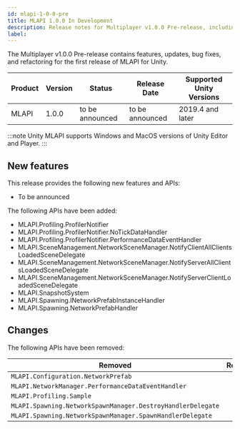 ```yaml
---
id: mlapi-1-0-0-pre
title: MLAPI 1.0.0 In Development
description: Release notes for Multiplayer v1.0.0 Pre-release, including new features, updates, bug fixes, known issues, and information to help you upgrade.
label: 
---
```


The Multiplayer v1.0.0 Pre-release contains features, updates, bug fixes, and refactoring for the first release of MLAPI for Unity.

| Product | Version | Status | Release Date | Supported Unity Versions |
| -- | -- | -- | -- | -- |
| MLAPI | 1.0.0 | to be announced | to be announced | 2019.4 and later |

:::note
Unity MLAPI supports Windows and MacOS versions of Unity Editor and Player.
:::

## New features

This release provides the following new features and APIs:

* To be announced

The following APIs have been added:

* MLAPI.Profiling.ProfilerNotifier
* MLAPI.Profiling.ProfilerNotifier.NoTickDataHandler
* MLAPI.Profiling.ProfilerNotifier.PerformanceDataEventHandler
* MLAPI.SceneManagement.NetworkSceneManager.NotifyClientAllClientsLoadedSceneDelegate
* MLAPI.SceneManagement.NetworkSceneManager.NotifyServerAllClientsLoadedSceneDelegate
* MLAPI.SceneManagement.NetworkSceneManager.NotifyServerClientLoadedSceneDelegate
* MLAPI.SnapshotSystem
* MLAPI.Spawning.INetworkPrefabInstanceHandler
* MLAPI.Spawning.NetworkPrefabHandler

## Changes

The following APIs have been removed:

| Removed | Replacement |
| -- | -- |
| `MLAPI.Configuration.NetworkPrefab` |  |
| `MLAPI.NetworkManager.PerformanceDataEventHandler` |  |
| `MLAPI.Profiling.Sample` |  |
| `MLAPI.Spawning.NetworkSpawnManager.DestroyHandlerDelegate` |  |
| `MLAPI.Spawning.NetworkSpawnManager.SpawnHandlerDelegate` |  |